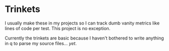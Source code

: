 # Trinkets

I usually make these in my projects so I can track dumb vanity metrics like
lines of code per test. This project is no exception.

Currently the trinkets are basic because I haven't bothered to write anything in
q to parse my source files... _yet_.

